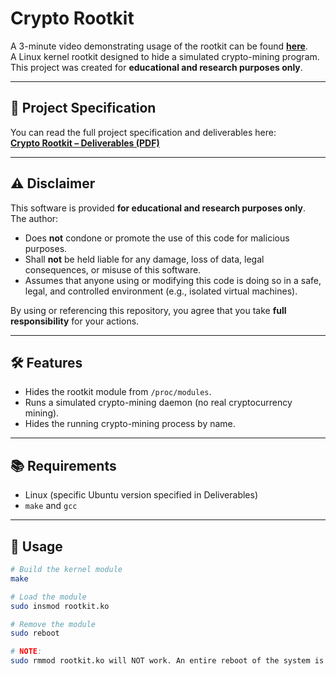 # Crypto Rootkit

A 3-minute video demonstrating usage of the rootkit can be found [**here**](https://www.youtube.com/watch?v=UyfCoS1v6m0).  
A Linux kernel rootkit designed to hide a simulated crypto-mining program.  
This project was created for **educational and research purposes only**.

---

## 📄 Project Specification
You can read the full project specification and deliverables here:  
[**Crypto Rootkit – Deliverables (PDF)**](https://github.com/yousuf865/Project-Rootkit/blob/main/Project%20Rootkit%20Deliverables.pdf)

---

## ⚠️ Disclaimer
This software is provided **for educational and research purposes only**.  
The author:
- Does **not** condone or promote the use of this code for malicious purposes.
- Shall **not** be held liable for any damage, loss of data, legal consequences, or misuse of this software.
- Assumes that anyone using or modifying this code is doing so in a safe, legal, and controlled environment (e.g., isolated virtual machines).

By using or referencing this repository, you agree that you take **full responsibility** for your actions.

---

## 🛠 Features
- Hides the rootkit module from `/proc/modules`.
- Runs a simulated crypto-mining daemon (no real cryptocurrency mining).
- Hides the running crypto-mining process by name.

---

## 📚 Requirements
- Linux (specific Ubuntu version specified in Deliverables)
- `make` and `gcc`

---

## 🚀 Usage
```bash
# Build the kernel module
make

# Load the module
sudo insmod rootkit.ko

# Remove the module
sudo reboot

# NOTE:
sudo rmmod rootkit.ko will NOT work. An entire reboot of the system is required to remove the rootkit. This is because the rootkit kernel module is hidden, so as far as the system is concerned, rootkit.ko does not even exist.
